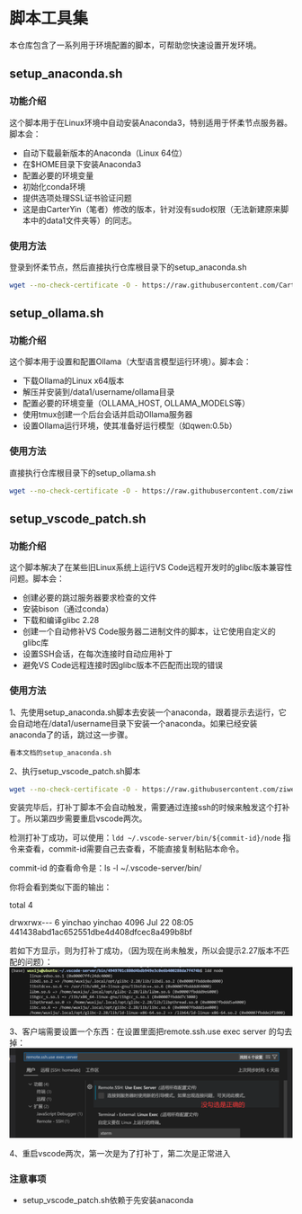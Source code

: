 # 脚本工具集

本仓库包含了一系列用于环境配置的脚本，可帮助您快速设置开发环境。

## setup_anaconda.sh

### 功能介绍
这个脚本用于在Linux环境中自动安装Anaconda3，特别适用于怀柔节点服务器。脚本会：
- 自动下载最新版本的Anaconda（Linux 64位）
- 在$HOME目录下安装Anaconda3
- 配置必要的环境变量
- 初始化conda环境
- 提供选项处理SSL证书验证问题
- 这是由CarterYin（笔者）修改的版本，针对没有sudo权限（无法新建原来脚本中的data1文件夹等）的同志。

### 使用方法
登录到怀柔节点，然后直接执行仓库根目录下的setup_anaconda.sh
```bash
wget --no-check-certificate -O - https://raw.githubusercontent.com/CarterYin/scripts/refs/heads/master/setup_anaconda.sh | bash
```

## setup_ollama.sh

### 功能介绍
这个脚本用于设置和配置Ollama（大型语言模型运行环境）。脚本会：
- 下载Ollama的Linux x64版本
- 解压并安装到/data1/username/ollama目录
- 配置必要的环境变量（OLLAMA_HOST, OLLAMA_MODELS等）
- 使用tmux创建一个后台会话并启动Ollama服务器
- 设置Ollama运行环境，使其准备好运行模型（如qwen:0.5b）

### 使用方法
直接执行仓库根目录下的setup_ollama.sh
```bash
wget --no-check-certificate -O - https://raw.githubusercontent.com/ziwenhahaha/scripts/refs/heads/master/setup_ollama.sh | bash
```

## setup_vscode_patch.sh

### 功能介绍
这个脚本解决了在某些旧Linux系统上运行VS Code远程开发时的glibc版本兼容性问题。脚本会：
- 创建必要的跳过服务器要求检查的文件
- 安装bison（通过conda）
- 下载和编译glibc 2.28
- 创建一个自动修补VS Code服务器二进制文件的脚本，让它使用自定义的glibc库
- 设置SSH会话，在每次连接时自动应用补丁
- 避免VS Code远程连接时因glibc版本不匹配而出现的错误

### 使用方法
1、先使用setup_anaconda.sh脚本去安装一个anaconda，跟着提示去运行，它会自动地在/data1/username目录下安装一个anaconda。如果已经安装anaconda了的话，跳过这一步骤。
```bash 
看本文档的setup_anaconda.sh
```

2、执行setup_vscode_patch.sh脚本
```bash 
wget --no-check-certificate -O - https://raw.githubusercontent.com/ziwenhahaha/scripts/refs/heads/master/setup_vscode_patch.sh | bash
```
安装完毕后，打补丁脚本不会自动触发，需要通过连接ssh的时候来触发这个打补丁。所以第四步需要重启vscode两次。

检测打补丁成功，可以使用：`ldd ~/.vscode-server/bin/${commit-id}/node`  指令来查看，commit-id需要自己去查看，不能直接复制粘贴本命令。

commit-id 的查看命令是：ls -l ~/.vscode-server/bin/

你将会看到类似下面的输出：

total 4

drwxrwx--- 6 yinchao yinchao 4096 Jul 22 08:05 441438abd1ac652551dbe4d408dfcec8a499b8bf

若如下方显示，则为打补丁成功，（因为现在尚未触发，所以会提示2.27版本不匹配的问题）：
![](./images/ldd_node.jpg)

3、客户端需要设置一个东西：在设置里面把remote.ssh.use exec server 的勾去掉：
![](./images/local_vscode_setting.png)

4、重启vscode两次，第一次是为了打补丁，第二次是正常进入

### 注意事项
- setup_vscode_patch.sh依赖于先安装anaconda
